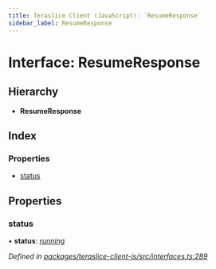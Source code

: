 ```yaml
---
title: Teraslice Client (JavaScript): `ResumeResponse`
sidebar_label: ResumeResponse
---
```


# Interface: ResumeResponse

## Hierarchy

* **ResumeResponse**

## Index

### Properties

* [status](resumeresponse.md#status)

## Properties

###  status

• **status**: *[running](../enums/executionstatus.md#running)*

*Defined in [packages/teraslice-client-js/src/interfaces.ts:289](https://github.com/terascope/teraslice/blob/78714a985/packages/teraslice-client-js/src/interfaces.ts#L289)*
